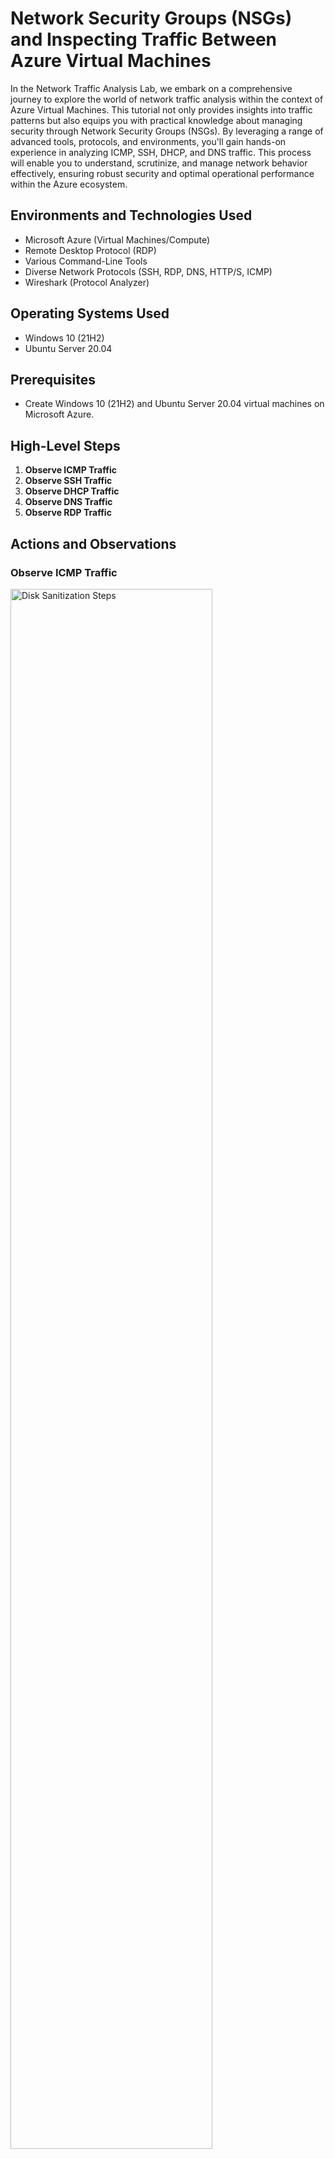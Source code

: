 

<h1>Network Security Groups (NSGs) and Inspecting Traffic Between Azure Virtual Machines</h1>
In the Network Traffic Analysis Lab, we embark on a comprehensive journey to explore the world of network traffic analysis within the context of Azure Virtual Machines. This tutorial not only provides insights into traffic patterns but also equips you with practical knowledge about managing security through Network Security Groups (NSGs). By leveraging a range of advanced tools, protocols, and environments, you'll gain hands-on experience in analyzing ICMP, SSH, DHCP, and DNS traffic. This process will enable you to understand, scrutinize, and manage network behavior effectively, ensuring robust security and optimal operational performance within the Azure ecosystem.





<h2>Environments and Technologies Used</h2>

- Microsoft Azure (Virtual Machines/Compute)
- Remote Desktop Protocol (RDP)
- Various Command-Line Tools
- Diverse Network Protocols (SSH, RDP, DNS, HTTP/S, ICMP)
- Wireshark (Protocol Analyzer)

<h2>Operating Systems Used</h2>

- Windows 10 (21H2)
- Ubuntu Server 20.04

<h2>Prerequisites</h2>

- Create Windows 10 (21H2) and Ubuntu Server 20.04 virtual machines on Microsoft Azure.

<h2>High-Level Steps</h2>

1. **Observe ICMP Traffic**
2. **Observe SSH Traffic**
3. **Observe DHCP Traffic**
4. **Observe DNS Traffic**
5. **Observe RDP Traffic**

<h2>Actions and Observations</h2>

### Observe ICMP Traffic

<p>
<img src="https://i.imgur.com/jE4avGc.jpg" height="80%" width="80%" alt="Disk Sanitization Steps"/>
</p>

<h3>Step 1: Use Remote Desktop to Connect to Windows 10 VM</h3>
- Launch the Remote Desktop application.
- Enter the public IP address of your Windows 10 VM.
- Click "Connect" and provide your RDP credentials to access the Windows 10 VM.

<h3>Step 2: Install Wireshark Within Windows 10 VM</h3>
- Open a web browser on the Windows 10 VM.
- Visit the official Wireshark website and download the installer.
- Install Wireshark by running the downloaded installer.

<h3>Step 3: Open Wireshark and Filter ICMP Traffic</h3>
- Launch Wireshark from the Start Menu.
- Click on "Capture" and then "Interfaces."
- Select the network interface corresponding to your internet connection.
- Click "Start" to begin capturing traffic.
- In Wireshark's main window, apply a filter for capturing ICMP traffic.

<h3>Step 4: Retrieve Private IP of Ubuntu VM and Ping</h3>
- Log in to your Azure portal and navigate to your Ubuntu VM's overview page.
- Note down the private IP address of the Ubuntu VM.
- Return to the Windows 10 VM's command prompt.
- Ping the Ubuntu VM using its private IP.

<h3>Step 5: Observe Ping Requests and Replies in Wireshark</h3>
- Monitor the Wireshark interface to observe the ping requests and replies.

<h3>Step 6: Perform External Ping to www.google.com</h3>
- Open a new command prompt in the Windows 10 VM.
- Type `ping www.google.com` and press Enter.
- Analyze the corresponding traffic in the Wireshark interface.

<h3>Step 7: Initiate Continuous Ping and Manipulate NSG</h3>
- Open a new command prompt in the Windows 10 VM.
- Type `ping -t <Ubuntu_Private_IP>` and press Enter.
- In the Azure Portal, navigate to your Ubuntu VM's "Networking" section.
- Temporarily disable inbound ICMP traffic for the Ubuntu VM in its NSG settings.
- Monitor the changes in both the command prompt and Wireshark.
- Re-enable inbound ICMP traffic in the NSG settings and observe the restored ping functionality.
- Stop the continuous ping by pressing Ctrl+C in the command prompt.

</p>
<br />

### Observe SSH Traffic

<p>
<img src="https://i.imgur.com/J0YnD3J.jpg" height="80%" width="80%" alt="Disk Sanitization Steps"/>
</p>

<h3>Step 1: Filter Wireshark for SSH Traffic</h3>
- Return to Wireshark's main window.
- In the "Display Filter" field, enter `ssh` and press Enter.

<h3>Step 2: Establish SSH Connection</h3>
- Open a new command prompt in the Windows 10 VM.
- Type `ssh <Ubuntu_Private_IP>` and press Enter to initiate the SSH connection.
- Provide the required credentials to establish the connection.

<h3>Step 3: Observe SSH Traffic</h3>
- Observe the packets displayed in Wireshark as you interact with the SSH connection.

<h3>Step 4: Terminate SSH Session</h3>
- In the SSH session, type `exit` and press Enter to terminate the connection.

</p>
<br />

### Observe DHCP Traffic

<p>
<img src="https://i.imgur.com/nCCPjVw.jpg" height="80%" width="80%" alt="Disk Sanitization Steps"/>
</p>

<h3>Step 1: Filter Wireshark for DHCP Traffic</h3>
- Return to Wireshark's main window.
- In the "Display Filter" field, enter `dhcp` and press Enter.

<h3>Step 2: Request New IP</h3>
- Open a new command prompt in the Windows 10 VM.
- Type `ipconfig /release` and press Enter.
- Then type `ipconfig /renew` and press Enter to request a new IP.

<h3>Step 3: Observe DHCP Traffic</h3>
- Observe the DHCP-related packets in Wireshark as the IP renewal process takes place.

</p>
<br />

### Observe DNS Traffic

<p>
<img src="https://i.imgur.com/bB8jYer.jpg" height="80%" width="80%" alt="Disk Sanitization Steps"/>
</p>

<h3>Step 1: Filter Wireshark for DNS Traffic</h3>
- Return to Wireshark's main window.
- In the "Display Filter" field, enter `dns` and press Enter.

<h3>Step 2: Use nslookup</h3>
- Open a new command prompt in the Windows 10 VM.
- Type `nslookup google.com` and press Enter to retrieve Google's IP address.
- Repeat the process with `nslookup disney.com`.

<h3>Step 3: Analyze DNS Traffic</h3>
- Observe the DNS-related packets in Wireshark corresponding to the nslookup commands.

</p>
<br />



